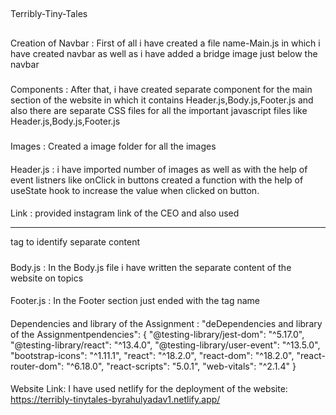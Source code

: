 ##
Terribly-Tiny-Tales
##
Creation of Navbar :
First of all i have created a file name-Main.js in which i have created navbar as well as i have added a bridge image just below the navbar
###
Components :
After that, i have created separate component for the main section of the website  in which it contains Header.js,Body.js,Footer.js and also there
are separate CSS files for all the important javascript files like Header.js,Body.js,Footer.js

#####
Images :
Created a image folder for all the images
####
Header.js :
 i have imported number of images as well as  with the help of event listners like onClick in buttons created a function 
with the help of useState hook to increase the value when clicked on button.
####
Link :
provided instagram link of the CEO and also used <hr> tag to identify separate content

#####
Body.js :
In the Body.js file i have written the separate content of the website on topics
####
Footer.js :
In the Footer section just ended with the tag name

####
Dependencies and library of the Assignment :
"deDependencies and library of the Assignmentpendencies": {
    "@testing-library/jest-dom": "^5.17.0",
    "@testing-library/react": "^13.4.0",
    "@testing-library/user-event": "^13.5.0",
    "bootstrap-icons": "^1.11.1",
    "react": "^18.2.0",
    "react-dom": "^18.2.0",
    "react-router-dom": "^6.18.0",
    "react-scripts": "5.0.1",
    "web-vitals": "^2.1.4"
  }
  ####
  Website Link:
   I have used netlify for the deployment of the website:
  https://terribly-tinytales-byrahulyadav1.netlify.app/
